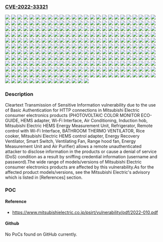 ### [CVE-2022-33321](https://cve.mitre.org/cgi-bin/cvename.cgi?name=CVE-2022-33321)
![](https://img.shields.io/static/v1?label=Product&message=Air%20Conditioning%20MFZ-GXT50%2F60%2F73VFK&color=blue)
![](https://img.shields.io/static/v1?label=Product&message=Air%20Conditioning%20MFZ-XT50%2F60VFK&color=blue)
![](https://img.shields.io/static/v1?label=Product&message=Air%20Conditioning%20MSXY-FP05%2F07%2F10%2F13%2F18%2F20%2F24VGK-SG1&color=blue)
![](https://img.shields.io/static/v1?label=Product&message=Air%20Conditioning%20MSY-GP10%2F13%2F15%2F18%2F20%2F24VFK-SG1&color=blue)
![](https://img.shields.io/static/v1?label=Product&message=Air%20Conditioning%20MSZ-AP15%2F20%2F25%2F35%2F42%2F50%2F60%2F71VGK-E2&color=blue)
![](https://img.shields.io/static/v1?label=Product&message=Air%20Conditioning%20MSZ-AP15%2F20%2F25%2F35%2F42%2F50%2F60%2F71VGK-ER2&color=blue)
![](https://img.shields.io/static/v1?label=Product&message=Air%20Conditioning%20MSZ-AP15%2F20%2F25%2F35%2F42%2F50%2F60%2F71VGK-ET2&color=blue)
![](https://img.shields.io/static/v1?label=Product&message=Air%20Conditioning%20MSZ-AP22%2F25%2F35%2F42%2F50%2F60%2F71%2F80VGKD-A2&color=blue)
![](https://img.shields.io/static/v1?label=Product&message=Air%20Conditioning%20MSZ-AP22%2F25%2F35%2F42%2F50%2F61%2F70%2F80VGKD-A1&color=blue)
![](https://img.shields.io/static/v1?label=Product&message=Air%20Conditioning%20MSZ-AP25%2F35%2F42%2F50%2F60%2F71VGK-E3&color=blue)
![](https://img.shields.io/static/v1?label=Product&message=Air%20Conditioning%20MSZ-AP25%2F35%2F42%2F50%2F60%2F71VGK-ER3&color=blue)
![](https://img.shields.io/static/v1?label=Product&message=Air%20Conditioning%20MSZ-AP25%2F35%2F42%2F50%2F60%2F71VGK-ET3&color=blue)
![](https://img.shields.io/static/v1?label=Product&message=Air%20Conditioning%20MSZ-AP25%2F35%2F42%2F50VGK-E1&color=blue)
![](https://img.shields.io/static/v1?label=Product&message=Air%20Conditioning%20MSZ-AP25%2F35%2F42%2F50VGK-E6&color=blue)
![](https://img.shields.io/static/v1?label=Product&message=Air%20Conditioning%20MSZ-AP25%2F35%2F42%2F50VGK-E7&color=blue)
![](https://img.shields.io/static/v1?label=Product&message=Air%20Conditioning%20MSZ-AP25%2F35%2F42%2F50VGK-E8&color=blue)
![](https://img.shields.io/static/v1?label=Product&message=Air%20Conditioning%20MSZ-AP25%2F35%2F42%2F50VGK-EN1&color=blue)
![](https://img.shields.io/static/v1?label=Product&message=Air%20Conditioning%20MSZ-AP25%2F35%2F42%2F50VGK-EN2&color=blue)
![](https://img.shields.io/static/v1?label=Product&message=Air%20Conditioning%20MSZ-AP25%2F35%2F42%2F50VGK-EN3&color=blue)
![](https://img.shields.io/static/v1?label=Product&message=Air%20Conditioning%20MSZ-AP25%2F35%2F42%2F50VGK-ER1&color=blue)
![](https://img.shields.io/static/v1?label=Product&message=Air%20Conditioning%20MSZ-AP25%2F35%2F42%2F50VGK-ET1&color=blue)
![](https://img.shields.io/static/v1?label=Product&message=Air%20Conditioning%20MSZ-AP60%2F71VGK-E1&color=blue)
![](https://img.shields.io/static/v1?label=Product&message=Air%20Conditioning%20MSZ-AP60%2F71VGK-ER1&color=blue)
![](https://img.shields.io/static/v1?label=Product&message=Air%20Conditioning%20MSZ-AP60%2F71VGK-ET1&color=blue)
![](https://img.shields.io/static/v1?label=Product&message=Air%20Conditioning%20MSZ-AY25%2F35%2F42%2F50VGK-E1&color=blue)
![](https://img.shields.io/static/v1?label=Product&message=Air%20Conditioning%20MSZ-AY25%2F35%2F42%2F50VGK-E6&color=blue)
![](https://img.shields.io/static/v1?label=Product&message=Air%20Conditioning%20MSZ-AY25%2F35%2F42%2F50VGK-ER1&color=blue)
![](https://img.shields.io/static/v1?label=Product&message=Air%20Conditioning%20MSZ-AY25%2F35%2F42%2F50VGK-ET1&color=blue)
![](https://img.shields.io/static/v1?label=Product&message=Air%20Conditioning%20MSZ-AY25%2F35%2F42%2F50VGK-SC1&color=blue)
![](https://img.shields.io/static/v1?label=Product&message=Air%20Conditioning%20MSZ-AY25%2F35%2F42%2F50VGKP-E6&color=blue)
![](https://img.shields.io/static/v1?label=Product&message=Air%20Conditioning%20MSZ-AY25%2F35%2F42%2F50VGKP-ER1&color=blue)
![](https://img.shields.io/static/v1?label=Product&message=Air%20Conditioning%20MSZ-AY25%2F35%2F42%2F50VGKP-ET1&color=blue)
![](https://img.shields.io/static/v1?label=Product&message=Air%20Conditioning%20MSZ-AY25%2F35%2F42%2F50VGKP-SC1&color=blue)
![](https://img.shields.io/static/v1?label=Product&message=Air%20Conditioning%20MSZ-BT20%2F25%2F35%2F50VGK-E1&color=blue)
![](https://img.shields.io/static/v1?label=Product&message=Air%20Conditioning%20MSZ-BT20%2F25%2F35%2F50VGK-E2&color=blue)
![](https://img.shields.io/static/v1?label=Product&message=Air%20Conditioning%20MSZ-BT20%2F25%2F35%2F50VGK-E3&color=blue)
![](https://img.shields.io/static/v1?label=Product&message=Air%20Conditioning%20MSZ-BT20%2F25%2F35%2F50VGK-ER1&color=blue)
![](https://img.shields.io/static/v1?label=Product&message=Air%20Conditioning%20MSZ-BT20%2F25%2F35%2F50VGK-ER2&color=blue)
![](https://img.shields.io/static/v1?label=Product&message=Air%20Conditioning%20MSZ-BT20%2F25%2F35%2F50VGK-ET1&color=blue)
![](https://img.shields.io/static/v1?label=Product&message=Air%20Conditioning%20MSZ-BT20%2F25%2F35%2F50VGK-ET2&color=blue)
![](https://img.shields.io/static/v1?label=Product&message=Air%20Conditioning%20MSZ-BT20%2F25%2F35%2F50VGK-ET3&color=blue)
![](https://img.shields.io/static/v1?label=Product&message=Air%20Conditioning%20MSZ-EF18%2F22%2F25%2F35%2F42%2F50VGKB-E1&color=blue)
![](https://img.shields.io/static/v1?label=Product&message=Air%20Conditioning%20MSZ-EF18%2F22%2F25%2F35%2F42%2F50VGKB-E2&color=blue)
![](https://img.shields.io/static/v1?label=Product&message=Air%20Conditioning%20MSZ-EF18%2F22%2F25%2F35%2F42%2F50VGKS-E1&color=blue)
![](https://img.shields.io/static/v1?label=Product&message=Air%20Conditioning%20MSZ-EF18%2F22%2F25%2F35%2F42%2F50VGKS-E2&color=blue)
![](https://img.shields.io/static/v1?label=Product&message=Air%20Conditioning%20MSZ-EF18%2F22%2F25%2F35%2F42%2F50VGKW-E1&color=blue)
![](https://img.shields.io/static/v1?label=Product&message=Air%20Conditioning%20MSZ-EF18%2F22%2F25%2F35%2F42%2F50VGKW-E2&color=blue)
![](https://img.shields.io/static/v1?label=Product&message=Air%20Conditioning%20MSZ-EF22%2F25%2F35%2F42%2F50VGKB-A1&color=blue)
![](https://img.shields.io/static/v1?label=Product&message=Air%20Conditioning%20MSZ-EF22%2F25%2F35%2F42%2F50VGKB-ER1&color=blue)
![](https://img.shields.io/static/v1?label=Product&message=Air%20Conditioning%20MSZ-EF22%2F25%2F35%2F42%2F50VGKB-ER2&color=blue)
![](https://img.shields.io/static/v1?label=Product&message=Air%20Conditioning%20MSZ-EF22%2F25%2F35%2F42%2F50VGKB-ET1&color=blue)
![](https://img.shields.io/static/v1?label=Product&message=Air%20Conditioning%20MSZ-EF22%2F25%2F35%2F42%2F50VGKB-ET2&color=blue)
![](https://img.shields.io/static/v1?label=Product&message=Air%20Conditioning%20MSZ-EF22%2F25%2F35%2F42%2F50VGKS-A1&color=blue)
![](https://img.shields.io/static/v1?label=Product&message=Air%20Conditioning%20MSZ-EF22%2F25%2F35%2F42%2F50VGKS-ER1&color=blue)
![](https://img.shields.io/static/v1?label=Product&message=Air%20Conditioning%20MSZ-EF22%2F25%2F35%2F42%2F50VGKS-ER2&color=blue)
![](https://img.shields.io/static/v1?label=Product&message=Air%20Conditioning%20MSZ-EF22%2F25%2F35%2F42%2F50VGKS-ET1&color=blue)
![](https://img.shields.io/static/v1?label=Product&message=Air%20Conditioning%20MSZ-EF22%2F25%2F35%2F42%2F50VGKS-ET2&color=blue)
![](https://img.shields.io/static/v1?label=Product&message=Air%20Conditioning%20MSZ-EF22%2F25%2F35%2F42%2F50VGKW-A1&color=blue)
![](https://img.shields.io/static/v1?label=Product&message=Air%20Conditioning%20MSZ-EF22%2F25%2F35%2F42%2F50VGKW-ER1&color=blue)
![](https://img.shields.io/static/v1?label=Product&message=Air%20Conditioning%20MSZ-EF22%2F25%2F35%2F42%2F50VGKW-ER2&color=blue)
![](https://img.shields.io/static/v1?label=Product&message=Air%20Conditioning%20MSZ-EF22%2F25%2F35%2F42%2F50VGKW-ET1&color=blue)
![](https://img.shields.io/static/v1?label=Product&message=Air%20Conditioning%20MSZ-EF22%2F25%2F35%2F42%2F50VGKW-ET2&color=blue)
![](https://img.shields.io/static/v1?label=Product&message=Air%20Conditioning%20MSZ-EM22%2F25%2F28%2F36%2F40%2F56%2F63%2F71%2F80%2F9020E8(S)&color=blue)
![](https://img.shields.io/static/v1?label=Product&message=Air%20Conditioning%20MSZ-EM22%2F25%2F28%2F36%2F40%2F56%2F63%2F71%2F80%2F9021E9(S)&color=blue)
![](https://img.shields.io/static/v1?label=Product&message=Air%20Conditioning%20MSZ-EM22%2F25%2F28%2F36%2F40%2F56%2F63%2F71%2F80%2F90E3(S)&color=blue)
![](https://img.shields.io/static/v1?label=Product&message=Air%20Conditioning%20MSZ-EM22%2F25%2F28%2F36%2F40%2F56%2F63%2F71%2F80E2(S)&color=blue)
![](https://img.shields.io/static/v1?label=Product&message=Air%20Conditioning%20MSZ-EXA09%2F12VAK&color=blue)
![](https://img.shields.io/static/v1?label=Product&message=Air%20Conditioning%20MSZ-EZA09%2F12VAK&color=blue)
![](https://img.shields.io/static/v1?label=Product&message=Air%20Conditioning%20MSZ-FD40%2F56%2F63%2F71%2F8022S&color=blue)
![](https://img.shields.io/static/v1?label=Product&message=Air%20Conditioning%20MSZ-FT20%2F25VFK&color=blue)
![](https://img.shields.io/static/v1?label=Product&message=Air%20Conditioning%20MSZ-FT25%2F35%2F50VGK-E1&color=blue)
![](https://img.shields.io/static/v1?label=Product&message=Air%20Conditioning%20MSZ-FT25%2F35%2F50VGK-E2&color=blue)
![](https://img.shields.io/static/v1?label=Product&message=Air%20Conditioning%20MSZ-FT25%2F35%2F50VGK-ET1&color=blue)
![](https://img.shields.io/static/v1?label=Product&message=Air%20Conditioning%20MSZ-FT25%2F35%2F50VGK-SC1&color=blue)
![](https://img.shields.io/static/v1?label=Product&message=Air%20Conditioning%20MSZ-FT25%2F35%2F50VGK-SC2&color=blue)
![](https://img.shields.io/static/v1?label=Product&message=Air%20Conditioning%20MSZ-FX20%2F25VFK&color=blue)
![](https://img.shields.io/static/v1?label=Product&message=Air%20Conditioning%20MSZ-FZ40%2F56%2F63%2F71%2F80%2F9020S&color=blue)
![](https://img.shields.io/static/v1?label=Product&message=Air%20Conditioning%20MSZ-FZ40%2F56%2F63%2F71%2F80%2F9021S&color=blue)
![](https://img.shields.io/static/v1?label=Product&message=Air%20Conditioning%20MSZ-FZV40%2F56%2F63%2F71%2F80%2F9020S&color=blue)
![](https://img.shields.io/static/v1?label=Product&message=Air%20Conditioning%20MSZ-FZV40%2F56%2F63%2F71%2F80%2F9021S&color=blue)
![](https://img.shields.io/static/v1?label=Product&message=Air%20Conditioning%20MSZ-GZT09%2F12%2F18VAK&color=blue)
![](https://img.shields.io/static/v1?label=Product&message=Air%20Conditioning%20MSZ-GZY09%2F12%2F18VFK&color=blue)
![](https://img.shields.io/static/v1?label=Product&message=Air%20Conditioning%20MSZ-HR25%2F35%2F42%2F50%2F60%2F71VFK-E1&color=blue)
![](https://img.shields.io/static/v1?label=Product&message=Air%20Conditioning%20MSZ-HR25%2F35%2F42%2F50%2F60%2F71VFK-ER1&color=blue)
![](https://img.shields.io/static/v1?label=Product&message=Air%20Conditioning%20MSZ-HR25%2F35%2F42%2F50%2F60%2F71VFK-ET1&color=blue)
![](https://img.shields.io/static/v1?label=Product&message=Air%20Conditioning%20MSZ-HR25%2F35%2F42%2F50VFK-E6&color=blue)
![](https://img.shields.io/static/v1?label=Product&message=Air%20Conditioning%20MSZ-HXV25%2F28%2F40%2F56%2F63%2F71%2F8022S&color=blue)
![](https://img.shields.io/static/v1?label=Product&message=Air%20Conditioning%20MSZ-KY09%2F12%2F18VFK&color=blue)
![](https://img.shields.io/static/v1?label=Product&message=Air%20Conditioning%20MSZ-LN18%2F25%2F35%2F50%2F60VG2B-E1&color=blue)
![](https://img.shields.io/static/v1?label=Product&message=Air%20Conditioning%20MSZ-LN18%2F25%2F35%2F50%2F60VG2B-E2&color=blue)
![](https://img.shields.io/static/v1?label=Product&message=Air%20Conditioning%20MSZ-LN18%2F25%2F35%2F50%2F60VG2B-E3&color=blue)
![](https://img.shields.io/static/v1?label=Product&message=Air%20Conditioning%20MSZ-LN18%2F25%2F35%2F50%2F60VG2B-ET1&color=blue)
![](https://img.shields.io/static/v1?label=Product&message=Air%20Conditioning%20MSZ-LN18%2F25%2F35%2F50%2F60VG2R-E1&color=blue)
![](https://img.shields.io/static/v1?label=Product&message=Air%20Conditioning%20MSZ-LN18%2F25%2F35%2F50%2F60VG2R-E2&color=blue)
![](https://img.shields.io/static/v1?label=Product&message=Air%20Conditioning%20MSZ-LN18%2F25%2F35%2F50%2F60VG2R-E3&color=blue)
![](https://img.shields.io/static/v1?label=Product&message=Air%20Conditioning%20MSZ-LN18%2F25%2F35%2F50%2F60VG2R-ET1&color=blue)
![](https://img.shields.io/static/v1?label=Product&message=Air%20Conditioning%20MSZ-LN18%2F25%2F35%2F50%2F60VG2V-E1&color=blue)
![](https://img.shields.io/static/v1?label=Product&message=Air%20Conditioning%20MSZ-LN18%2F25%2F35%2F50%2F60VG2V-E2&color=blue)
![](https://img.shields.io/static/v1?label=Product&message=Air%20Conditioning%20MSZ-LN18%2F25%2F35%2F50%2F60VG2V-E3&color=blue)
![](https://img.shields.io/static/v1?label=Product&message=Air%20Conditioning%20MSZ-LN18%2F25%2F35%2F50%2F60VG2V-ET1&color=blue)
![](https://img.shields.io/static/v1?label=Product&message=Air%20Conditioning%20MSZ-LN18%2F25%2F35%2F50%2F60VG2W-E1&color=blue)
![](https://img.shields.io/static/v1?label=Product&message=Air%20Conditioning%20MSZ-LN18%2F25%2F35%2F50%2F60VG2W-E2&color=blue)
![](https://img.shields.io/static/v1?label=Product&message=Air%20Conditioning%20MSZ-LN18%2F25%2F35%2F50%2F60VG2W-E3&color=blue)
![](https://img.shields.io/static/v1?label=Product&message=Air%20Conditioning%20MSZ-LN18%2F25%2F35%2F50%2F60VG2W-ER1&color=blue)
![](https://img.shields.io/static/v1?label=Product&message=Air%20Conditioning%20MSZ-LN18%2F25%2F35%2F50%2F60VG2W-ER2&color=blue)
![](https://img.shields.io/static/v1?label=Product&message=Air%20Conditioning%20MSZ-LN18%2F25%2F35%2F50%2F60VG2W-ET1&color=blue)
![](https://img.shields.io/static/v1?label=Product&message=Air%20Conditioning%20MSZ-LN18%2F25%2F35%2F50%2F60VG2W-ET2&color=blue)
![](https://img.shields.io/static/v1?label=Product&message=Air%20Conditioning%20MSZ-LN18%2F25%2F35%2F50%2F60VGB-E1&color=blue)
![](https://img.shields.io/static/v1?label=Product&message=Air%20Conditioning%20MSZ-LN18%2F25%2F35%2F50%2F60VGR-E1&color=blue)
![](https://img.shields.io/static/v1?label=Product&message=Air%20Conditioning%20MSZ-LN18%2F25%2F35%2F50%2F60VGV-E1&color=blue)
![](https://img.shields.io/static/v1?label=Product&message=Air%20Conditioning%20MSZ-LN18%2F25%2F35%2F50%2F60VGW-E1&color=blue)
![](https://img.shields.io/static/v1?label=Product&message=Air%20Conditioning%20MSZ-LN18%2F25%2F35%2F50VG2B-EN1&color=blue)
![](https://img.shields.io/static/v1?label=Product&message=Air%20Conditioning%20MSZ-LN18%2F25%2F35%2F50VG2R-EN1&color=blue)
![](https://img.shields.io/static/v1?label=Product&message=Air%20Conditioning%20MSZ-LN18%2F25%2F35%2F50VG2V-EN1&color=blue)
![](https://img.shields.io/static/v1?label=Product&message=Air%20Conditioning%20MSZ-LN18%2F25%2F35%2F50VG2W-EN1&color=blue)
![](https://img.shields.io/static/v1?label=Product&message=Air%20Conditioning%20MSZ-LN18%2F25%2F35%2F50VG2W-SC1&color=blue)
![](https://img.shields.io/static/v1?label=Product&message=Air%20Conditioning%20MSZ-LN25%2F35%2F50%2F60VG2B-A1&color=blue)
![](https://img.shields.io/static/v1?label=Product&message=Air%20Conditioning%20MSZ-LN25%2F35%2F50%2F60VG2B-A2&color=blue)
![](https://img.shields.io/static/v1?label=Product&message=Air%20Conditioning%20MSZ-LN25%2F35%2F50%2F60VG2B-ER1&color=blue)
![](https://img.shields.io/static/v1?label=Product&message=Air%20Conditioning%20MSZ-LN25%2F35%2F50%2F60VG2B-ER2&color=blue)
![](https://img.shields.io/static/v1?label=Product&message=Air%20Conditioning%20MSZ-LN25%2F35%2F50%2F60VG2B-ER3&color=blue)
![](https://img.shields.io/static/v1?label=Product&message=Air%20Conditioning%20MSZ-LN25%2F35%2F50%2F60VG2B-ET2&color=blue)
![](https://img.shields.io/static/v1?label=Product&message=Air%20Conditioning%20MSZ-LN25%2F35%2F50%2F60VG2B-ET3&color=blue)
![](https://img.shields.io/static/v1?label=Product&message=Air%20Conditioning%20MSZ-LN25%2F35%2F50%2F60VG2R-A1&color=blue)
![](https://img.shields.io/static/v1?label=Product&message=Air%20Conditioning%20MSZ-LN25%2F35%2F50%2F60VG2R-A2&color=blue)
![](https://img.shields.io/static/v1?label=Product&message=Air%20Conditioning%20MSZ-LN25%2F35%2F50%2F60VG2R-ER1&color=blue)
![](https://img.shields.io/static/v1?label=Product&message=Air%20Conditioning%20MSZ-LN25%2F35%2F50%2F60VG2R-ER2&color=blue)
![](https://img.shields.io/static/v1?label=Product&message=Air%20Conditioning%20MSZ-LN25%2F35%2F50%2F60VG2R-ER3&color=blue)
![](https://img.shields.io/static/v1?label=Product&message=Air%20Conditioning%20MSZ-LN25%2F35%2F50%2F60VG2R-ET2&color=blue)
![](https://img.shields.io/static/v1?label=Product&message=Air%20Conditioning%20MSZ-LN25%2F35%2F50%2F60VG2R-ET3&color=blue)
![](https://img.shields.io/static/v1?label=Product&message=Air%20Conditioning%20MSZ-LN25%2F35%2F50%2F60VG2V-A1&color=blue)
![](https://img.shields.io/static/v1?label=Product&message=Air%20Conditioning%20MSZ-LN25%2F35%2F50%2F60VG2V-A2&color=blue)
![](https://img.shields.io/static/v1?label=Product&message=Air%20Conditioning%20MSZ-LN25%2F35%2F50%2F60VG2V-ER1&color=blue)
![](https://img.shields.io/static/v1?label=Product&message=Air%20Conditioning%20MSZ-LN25%2F35%2F50%2F60VG2V-ER2&color=blue)
![](https://img.shields.io/static/v1?label=Product&message=Air%20Conditioning%20MSZ-LN25%2F35%2F50%2F60VG2V-ER3&color=blue)
![](https://img.shields.io/static/v1?label=Product&message=Air%20Conditioning%20MSZ-LN25%2F35%2F50%2F60VG2V-ET2&color=blue)
![](https://img.shields.io/static/v1?label=Product&message=Air%20Conditioning%20MSZ-LN25%2F35%2F50%2F60VG2V-ET3&color=blue)
![](https://img.shields.io/static/v1?label=Product&message=Air%20Conditioning%20MSZ-LN25%2F35%2F50%2F60VG2W-ER3&color=blue)
![](https://img.shields.io/static/v1?label=Product&message=Air%20Conditioning%20MSZ-LN25%2F35%2F50%2F60VG2W-ET3&color=blue)
![](https://img.shields.io/static/v1?label=Product&message=Air%20Conditioning%20MSZ-LN25%2F35%2F50%2F60VGB-A1&color=blue)
![](https://img.shields.io/static/v1?label=Product&message=Air%20Conditioning%20MSZ-LN25%2F35%2F50%2F60VGB-ER1&color=blue)
![](https://img.shields.io/static/v1?label=Product&message=Air%20Conditioning%20MSZ-LN25%2F35%2F50%2F60VGR-A1&color=blue)
![](https://img.shields.io/static/v1?label=Product&message=Air%20Conditioning%20MSZ-LN25%2F35%2F50%2F60VGR-ER1&color=blue)
![](https://img.shields.io/static/v1?label=Product&message=Air%20Conditioning%20MSZ-LN25%2F35%2F50%2F60VGV-A1&color=blue)
![](https://img.shields.io/static/v1?label=Product&message=Air%20Conditioning%20MSZ-LN25%2F35%2F50%2F60VGV-ER1&color=blue)
![](https://img.shields.io/static/v1?label=Product&message=Air%20Conditioning%20MSZ-LN25%2F35%2F50%2F60VGW-ER1&color=blue)
![](https://img.shields.io/static/v1?label=Product&message=Air%20Conditioning%20MSZ-LN25%2F35%2F50VG2B-EN2&color=blue)
![](https://img.shields.io/static/v1?label=Product&message=Air%20Conditioning%20MSZ-LN25%2F35%2F50VG2B-SC1&color=blue)
![](https://img.shields.io/static/v1?label=Product&message=Air%20Conditioning%20MSZ-LN25%2F35%2F50VG2R-EN2&color=blue)
![](https://img.shields.io/static/v1?label=Product&message=Air%20Conditioning%20MSZ-LN25%2F35%2F50VG2R-SC1&color=blue)
![](https://img.shields.io/static/v1?label=Product&message=Air%20Conditioning%20MSZ-LN25%2F35%2F50VG2V-EN2&color=blue)
![](https://img.shields.io/static/v1?label=Product&message=Air%20Conditioning%20MSZ-LN25%2F35%2F50VG2V-SC1&color=blue)
![](https://img.shields.io/static/v1?label=Product&message=Air%20Conditioning%20MSZ-LN25%2F35%2F50VG2W-EN2&color=blue)
![](https://img.shields.io/static/v1?label=Product&message=Air%20Conditioning%20MSZ-RW25%2F35%2F50VG-E1&color=blue)
![](https://img.shields.io/static/v1?label=Product&message=Air%20Conditioning%20MSZ-RW25%2F35%2F50VG-ER1&color=blue)
![](https://img.shields.io/static/v1?label=Product&message=Air%20Conditioning%20MSZ-RW25%2F35%2F50VG-ET1&color=blue)
![](https://img.shields.io/static/v1?label=Product&message=Air%20Conditioning%20MSZ-RW25%2F35%2F50VG-SC1&color=blue)
![](https://img.shields.io/static/v1?label=Product&message=Air%20Conditioning%20MSZ-VXV40%2F56%2F63%2F71%2F8022S&color=blue)
![](https://img.shields.io/static/v1?label=Product&message=Air%20Conditioning%20MSZ-WX18%2F20%2F25VFK&color=blue)
![](https://img.shields.io/static/v1?label=Product&message=Air%20Conditioning%20MSZ-ZD25%2F28%2F40%2F56%2F63%2F71%2F8022(S)&color=blue)
![](https://img.shields.io/static/v1?label=Product&message=Air%20Conditioning%20MSZ-ZT09%2F12%2F18VAK&color=blue)
![](https://img.shields.io/static/v1?label=Product&message=Air%20Conditioning%20MSZ-ZW22%2F25%2F28%2F36%2F40%2F56%2F63%2F71%2F80%2F9020(S)&color=blue)
![](https://img.shields.io/static/v1?label=Product&message=Air%20Conditioning%20MSZ-ZW22%2F25%2F28%2F36%2F40%2F56%2F63%2F71%2F80%2F9021(S)&color=blue)
![](https://img.shields.io/static/v1?label=Product&message=Air%20Conditioning%20MSZ-ZXV22%2F25%2F28%2F36%2F40%2F56%2F63%2F71%2F80%2F9020(S)&color=blue)
![](https://img.shields.io/static/v1?label=Product&message=Air%20Conditioning%20MSZ-ZXV22%2F25%2F28%2F36%2F40%2F56%2F63%2F71%2F80%2F9021(S)&color=blue)
![](https://img.shields.io/static/v1?label=Product&message=Air%20Conditioning%20MSZ-ZY09%2F12%2F18VFK&color=blue)
![](https://img.shields.io/static/v1?label=Product&message=Air%20Purifier%20MA-EW85S-E&color=blue)
![](https://img.shields.io/static/v1?label=Product&message=Air%20Purifier%20MA-EW85S-UK&color=blue)
![](https://img.shields.io/static/v1?label=Product&message=BATHROOM%20THERMO%20VENTILATOR%20V-141BZ-HM-SL&color=blue)
![](https://img.shields.io/static/v1?label=Product&message=BATHROOM%20THERMO%20VENTILATOR%20V-141BZ-HM-SYH&color=blue)
![](https://img.shields.io/static/v1?label=Product&message=BATHROOM%20THERMO%20VENTILATOR%20V-141BZ-HM-YH&color=blue)
![](https://img.shields.io/static/v1?label=Product&message=BATHROOM%20THERMO%20VENTILATOR%20V-143BZL-HM&color=blue)
![](https://img.shields.io/static/v1?label=Product&message=BATHROOM%20THERMO%20VENTILATOR%20V-143BZL2-HM&color=blue)
![](https://img.shields.io/static/v1?label=Product&message=BATHROOM%20THERMO%20VENTILATOR%20V-241BZ-RC&color=blue)
![](https://img.shields.io/static/v1?label=Product&message=BATHROOM%20THERMO%20VENTILATOR%20V-241BZ5-RC&color=blue)
![](https://img.shields.io/static/v1?label=Product&message=BATHROOM%20THERMO%20VENTILATOR%20V-243BZL-HM&color=blue)
![](https://img.shields.io/static/v1?label=Product&message=BATHROOM%20THERMO%20VENTILATOR%20V-243BZL2-HM&color=blue)
![](https://img.shields.io/static/v1?label=Product&message=BATHROOM%20THERMO%20VENTILATOR%20WD-240DK-RC&color=blue)
![](https://img.shields.io/static/v1?label=Product&message=BATHROOM%20THERMO%20VENTILATOR%20WD-240DK2-RC&color=blue)
![](https://img.shields.io/static/v1?label=Product&message=Energy%20Measurement%20Unit%20HM-EM02&color=blue)
![](https://img.shields.io/static/v1?label=Product&message=Energy%20Measurement%20Unit%20HM-EM03-E&color=blue)
![](https://img.shields.io/static/v1?label=Product&message=Energy%20Recovery%20Ventilator%20VL-11ZFHV-HM&color=blue)
![](https://img.shields.io/static/v1?label=Product&message=Energy%20Recovery%20Ventilator%20VL-200ZMHSV3-RC&color=blue)
![](https://img.shields.io/static/v1?label=Product&message=Energy%20Recovery%20Ventilator%20VL-20ZMH3-L-HM&color=blue)
![](https://img.shields.io/static/v1?label=Product&message=Energy%20Recovery%20Ventilator%20VL-20ZMH3-R-HM&color=blue)
![](https://img.shields.io/static/v1?label=Product&message=HEMS%20adapter%20GT-HEM1&color=blue)
![](https://img.shields.io/static/v1?label=Product&message=HEMS%20adapter%20GT-HEM2&color=blue)
![](https://img.shields.io/static/v1?label=Product&message=HEMS%20adapter%20GT-HEM3&color=blue)
![](https://img.shields.io/static/v1?label=Product&message=HEMS%20adapter%20GT-HEM3-E&color=blue)
![](https://img.shields.io/static/v1?label=Product&message=HEMS%20adapter%20GT-HEM3-M&color=blue)
![](https://img.shields.io/static/v1?label=Product&message=HEMS%20adapter%20GT-HEM4&color=blue)
![](https://img.shields.io/static/v1?label=Product&message=HEMS%20adapter%20GT-HEM4-E&color=blue)
![](https://img.shields.io/static/v1?label=Product&message=HEMS%20adapter%20GT-HEM5-E&color=blue)
![](https://img.shields.io/static/v1?label=Product&message=HEMS%20adapter%20HM-01A-CS&color=blue)
![](https://img.shields.io/static/v1?label=Product&message=HEMS%20adapter%20HM-01A-EX&color=blue)
![](https://img.shields.io/static/v1?label=Product&message=HEMS%20adapter%20HM-01A-VEH&color=blue)
![](https://img.shields.io/static/v1?label=Product&message=HEMS%20adapter%20HM-02A-CS&color=blue)
![](https://img.shields.io/static/v1?label=Product&message=HEMS%20adapter%20HM-02A-REF&color=blue)
![](https://img.shields.io/static/v1?label=Product&message=HEMS%20adapter%20HM-02A-VEH&color=blue)
![](https://img.shields.io/static/v1?label=Product&message=HEMS%20adapter%20HM-W002-AC&color=blue)
![](https://img.shields.io/static/v1?label=Product&message=HEMS%20adapter%20HM-W002-ACB&color=blue)
![](https://img.shields.io/static/v1?label=Product&message=HEMS%20adapter%20HM-WF001&color=blue)
![](https://img.shields.io/static/v1?label=Product&message=HEMS%20adapter%20MAC-894IF&color=blue)
![](https://img.shields.io/static/v1?label=Product&message=HEMS%20adapter%20P-01HMA&color=blue)
![](https://img.shields.io/static/v1?label=Product&message=HEMS%20adapter%20P-HM02WA&color=blue)
![](https://img.shields.io/static/v1?label=Product&message=HEMS%20adapter%20P-HM03WA&color=blue)
![](https://img.shields.io/static/v1?label=Product&message=HEMS%20adapter%20VEZ-HM01WA%20&color=blue)
![](https://img.shields.io/static/v1?label=Product&message=Induction%20hob%20CS-PT31HNWSR-H&color=blue)
![](https://img.shields.io/static/v1?label=Product&message=Induction%20hob%20G32M-H&color=blue)
![](https://img.shields.io/static/v1?label=Product&message=Induction%20hob%20G32MS-H&color=blue)
![](https://img.shields.io/static/v1?label=Product&message=Mitsubishi%20Electric%20HEMS%20Energy%20Measurement%20Unit%20HM-EM02&color=blue)
![](https://img.shields.io/static/v1?label=Product&message=Mitsubishi%20Electric%20HEMS%20Energy%20Measurement%20Unit%20HM-EM03-W&color=blue)
![](https://img.shields.io/static/v1?label=Product&message=Mitsubishi%20Electric%20HEMS%20control%20adapter%20P-HM04WA&color=blue)
![](https://img.shields.io/static/v1?label=Product&message=PHOTOVOLTAIC%20COLOR%20MONITOR%20ECO-GUIDE%20PV-DR006L-IFU-GW-M&color=blue)
![](https://img.shields.io/static/v1?label=Product&message=PHOTOVOLTAIC%20COLOR%20MONITOR%20ECO-GUIDE%20PV-DR006L-IFU-GW-Y&color=blue)
![](https://img.shields.io/static/v1?label=Product&message=PHOTOVOLTAIC%20COLOR%20MONITOR%20ECO-GUIDE%20PV-DR006L-IFU-MRC-M&color=blue)
![](https://img.shields.io/static/v1?label=Product&message=PHOTOVOLTAIC%20COLOR%20MONITOR%20ECO-GUIDE%20PV-DR006L-IFU-MRC-Y&color=blue)
![](https://img.shields.io/static/v1?label=Product&message=PHOTOVOLTAIC%20COLOR%20MONITOR%20ECO-GUIDE%20PV-DR006L-SET-M&color=blue)
![](https://img.shields.io/static/v1?label=Product&message=PHOTOVOLTAIC%20COLOR%20MONITOR%20ECO-GUIDE%20PV-DR006L-SET-Y&color=blue)
![](https://img.shields.io/static/v1?label=Product&message=Range%20hood%20fan%20V-6047S-HM&color=blue)
![](https://img.shields.io/static/v1?label=Product&message=Range%20hood%20fan%20V-754S-HM&color=blue)
![](https://img.shields.io/static/v1?label=Product&message=Range%20hood%20fan%20V-904S-HM&color=blue)
![](https://img.shields.io/static/v1?label=Product&message=Refrigerator%20MR-MXD50%2F57G&color=blue)
![](https://img.shields.io/static/v1?label=Product&message=Refrigerator%20MR-MZ54%2F60H&color=blue)
![](https://img.shields.io/static/v1?label=Product&message=Refrigerator%20MR-WXD52%2F60%2F70G&color=blue)
![](https://img.shields.io/static/v1?label=Product&message=Refrigerator%20MR-WZ55%2F61H&color=blue)
![](https://img.shields.io/static/v1?label=Product&message=Remote%20control%20with%20Wi-Fi%20Interface%20RMCB-D6SE-T&color=blue)
![](https://img.shields.io/static/v1?label=Product&message=Remote%20control%20with%20Wi-Fi%20Interface%20RMCB-F6SE-T&color=blue)
![](https://img.shields.io/static/v1?label=Product&message=Remote%20control%20with%20Wi-Fi%20Interface%20RMCB-H6SE-T&color=blue)
![](https://img.shields.io/static/v1?label=Product&message=Rice%20cooker%20NJ-AWBX10&color=blue)
![](https://img.shields.io/static/v1?label=Product&message=Smart%20Switch%20P-04SWRC&color=blue)
![](https://img.shields.io/static/v1?label=Product&message=Smart%20Switch%20P-10SWRC&color=blue)
![](https://img.shields.io/static/v1?label=Product&message=Smart%20Switch%20P-1600SWRC&color=blue)
![](https://img.shields.io/static/v1?label=Product&message=Ventilating%20Fan%20V-150CRL-D-HM&color=blue)
![](https://img.shields.io/static/v1?label=Product&message=Ventilating%20Fan%20V-18ZMVC2-HM&color=blue)
![](https://img.shields.io/static/v1?label=Product&message=Ventilating%20Fan%20V-18ZMVC3-HM&color=blue)
![](https://img.shields.io/static/v1?label=Product&message=Ventilating%20Fan%20VD-15ZFVC2-HM&color=blue)
![](https://img.shields.io/static/v1?label=Product&message=Ventilating%20Fan%20VD-15ZFVC3-HM&color=blue)
![](https://img.shields.io/static/v1?label=Product&message=Ventilating%20Fan%20VD-15ZFVC5-HM&color=blue)
![](https://img.shields.io/static/v1?label=Product&message=Ventilating%20Fan%20VD-18ZFVC2-HM&color=blue)
![](https://img.shields.io/static/v1?label=Product&message=Ventilating%20Fan%20VD-18ZFVC3-HM&color=blue)
![](https://img.shields.io/static/v1?label=Product&message=Ventilating%20Fan%20VD-18ZFVC5-HM&color=blue)
![](https://img.shields.io/static/v1?label=Product&message=Wi-Fi%20Interface%20GT-HR1&color=blue)
![](https://img.shields.io/static/v1?label=Product&message=Wi-Fi%20Interface%20GT-RA1&color=blue)
![](https://img.shields.io/static/v1?label=Product&message=Wi-Fi%20Interface%20GT-RA2&color=blue)
![](https://img.shields.io/static/v1?label=Product&message=Wi-Fi%20Interface%20MAC-507IF-E&color=blue)
![](https://img.shields.io/static/v1?label=Product&message=Wi-Fi%20Interface%20MAC-557IF-E&color=blue)
![](https://img.shields.io/static/v1?label=Product&message=Wi-Fi%20Interface%20MAC-557IF-E1&color=blue)
![](https://img.shields.io/static/v1?label=Product&message=Wi-Fi%20Interface%20MAC-558IF-E&color=blue)
![](https://img.shields.io/static/v1?label=Product&message=Wi-Fi%20Interface%20MAC-558IF-E1&color=blue)
![](https://img.shields.io/static/v1?label=Product&message=Wi-Fi%20Interface%20MAC-559IF-E&color=blue)
![](https://img.shields.io/static/v1?label=Product&message=Wi-Fi%20Interface%20MAC-559IF-E1&color=blue)
![](https://img.shields.io/static/v1?label=Product&message=Wi-Fi%20Interface%20MAC-566IFB-E&color=blue)
![](https://img.shields.io/static/v1?label=Product&message=Wi-Fi%20Interface%20MAC-567IFB-E&color=blue)
![](https://img.shields.io/static/v1?label=Product&message=Wi-Fi%20Interface%20MAC-567IFB2-E&color=blue)
![](https://img.shields.io/static/v1?label=Product&message=Wi-Fi%20Interface%20MAC-568IF-E&color=blue)
![](https://img.shields.io/static/v1?label=Product&message=Wi-Fi%20Interface%20MAC-568IFB-E&color=blue)
![](https://img.shields.io/static/v1?label=Product&message=Wi-Fi%20Interface%20MAC-568IFB2-E&color=blue)
![](https://img.shields.io/static/v1?label=Product&message=Wi-Fi%20Interface%20MAC-568IFB3-E&color=blue)
![](https://img.shields.io/static/v1?label=Product&message=Wi-Fi%20Interface%20MAC-576IF-E1&color=blue)
![](https://img.shields.io/static/v1?label=Product&message=Wi-Fi%20Interface%20MAC-587IF-E&color=blue)
![](https://img.shields.io/static/v1?label=Product&message=Wi-Fi%20Interface%20MAC-587IF2-E&color=blue)
![](https://img.shields.io/static/v1?label=Product&message=Wi-Fi%20Interface%20MAC-588IF-E&color=blue)
![](https://img.shields.io/static/v1?label=Product&message=Wi-Fi%20Interface%20MAC-884IF&color=blue)
![](https://img.shields.io/static/v1?label=Product&message=Wi-Fi%20Interface%20MAC-888IF&color=blue)
![](https://img.shields.io/static/v1?label=Product&message=Wi-Fi%20Interface%20MAC-895IF&color=blue)
![](https://img.shields.io/static/v1?label=Product&message=Wi-Fi%20Interface%20MAC-900IF&color=blue)
![](https://img.shields.io/static/v1?label=Product&message=Wi-Fi%20Interface%20P-WA01&color=blue)
![](https://img.shields.io/static/v1?label=Product&message=Wi-Fi%20Interface%20PAC-SK43ML&color=blue)
![](https://img.shields.io/static/v1?label=Product&message=Wi-Fi%20Interface%20PAC-WF010-E&color=blue)
![](https://img.shields.io/static/v1?label=Product&message=Wi-Fi%20Interface%20PAC-WHS01WF-E&color=blue)
![](https://img.shields.io/static/v1?label=Product&message=Wi-Fi%20Interface%20S-MAC-002IF&color=blue)
![](https://img.shields.io/static/v1?label=Product&message=Wi-Fi%20Interface%20S-MAC-702IF-B&color=blue)
![](https://img.shields.io/static/v1?label=Product&message=Wi-Fi%20Interface%20S-MAC-702IF-F&color=blue)
![](https://img.shields.io/static/v1?label=Product&message=Wi-Fi%20Interface%20S-MAC-702IF-Z&color=blue)
![](https://img.shields.io/static/v1?label=Product&message=Wi-Fi%20Interface%20S-MAC-905IF&color=blue)
![](https://img.shields.io/static/v1?label=Product&message=Wi-Fi%20Interface%20S-MAC-906IF&color=blue)
![](https://img.shields.io/static/v1?label=Version&message=%3D%20all%20versions%20&color=brighgreen)
![](https://img.shields.io/static/v1?label=Version&message=%3D%20versions%2000.65%20and%20prior%20&color=brighgreen)
![](https://img.shields.io/static/v1?label=Version&message=%3D%20versions%2000.67%20and%20prior%20&color=brighgreen)
![](https://img.shields.io/static/v1?label=Version&message=%3D%20versions%2000.68%20and%20prior%20&color=brighgreen)
![](https://img.shields.io/static/v1?label=Version&message=%3D%20versions%2000.71%20and%20prior%20&color=brighgreen)
![](https://img.shields.io/static/v1?label=Version&message=%3D%20versions%2000.75%20and%20prior%20&color=brighgreen)
![](https://img.shields.io/static/v1?label=Version&message=%3D%20versions%2000.83%20and%20prior%20&color=brighgreen)
![](https://img.shields.io/static/v1?label=Version&message=%3D%20versions%2000.90%20and%20prior%20&color=brighgreen)
![](https://img.shields.io/static/v1?label=Version&message=%3D%20versions%2030.00%20to%2035.00%20&color=brighgreen)
![](https://img.shields.io/static/v1?label=Version&message=%3D%20versions%2035.00%20and%20prior%20&color=brighgreen)
![](https://img.shields.io/static/v1?label=Version&message=%3D%20versions%2080.00%20and%20prior%20&color=brighgreen)
![](https://img.shields.io/static/v1?label=Vulnerability&message=CWE-319%20Cleartext%20Transmission%20of%20Sensitive%20Information&color=brighgreen)

### Description

Cleartext Transmission of Sensitive Information vulnerability due to the use of Basic Authentication for HTTP connections in Mitsubishi Electric consumer electronics products (PHOTOVOLTAIC COLOR MONITOR ECO-GUIDE, HEMS adapter, Wi-Fi Interface, Air Conditioning, Induction hob, Mitsubishi Electric HEMS Energy Measurement Unit, Refrigerator, Remote control with Wi-Fi Interface, BATHROOM THERMO VENTILATOR, Rice cooker, Mitsubishi Electric HEMS control adapter, Energy Recovery Ventilator, Smart Switch, Ventilating Fan, Range hood fan, Energy Measurement Unit and Air Purifier) allows a remote unauthenticated attacker to disclose information in the products or cause a denial of service (DoS) condition as a result by sniffing credential information (username and password).The wide range of models/versions of Mitsubishi Electric consumer electronics products are affected by this vulnerability.As for the affected product models/versions, see the Mitsubishi Electric's advisory which is listed in [References] section.

### POC

#### Reference
- https://www.mitsubishielectric.co.jp/psirt/vulnerability/pdf/2022-010.pdf

#### Github
No PoCs found on GitHub currently.

